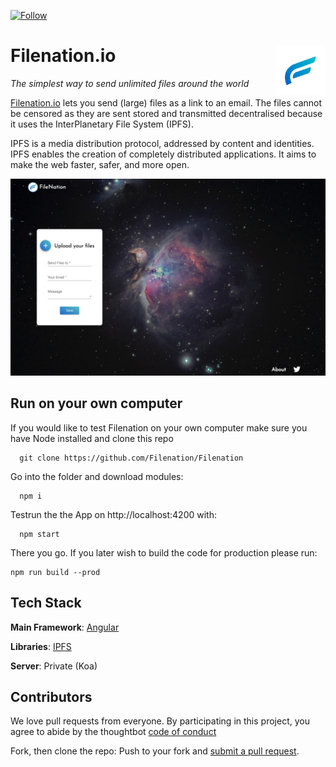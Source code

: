 [![Follow](https://img.shields.io/twitter/follow/Filenation_io.svg?style=social&label=Follow)](https://twitter.com/Filenation_io)

# Filenation.io <img align="right" src="/static/logo.png" height="80px" />

_The simplest way to send unlimited files around the world_

[Filenation.io](https://Filenation.io) lets you send (large) files as a link to an email. The files cannot be censored as they are sent stored and transmitted decentralised because it uses the InterPlanetary File System (IPFS).

IPFS is a media distribution protocol, addressed by content and identities. IPFS enables the creation of completely distributed applications. It aims to make the web faster, safer, and more open.

![Filenation screenshot](/static/filenation.png)

## Run on your own computer

If you would like to test Filenation on your own computer make sure you have Node installed and clone this repo

      git clone https://github.com/Filenation/Filenation

Go into the folder and download modules:

      npm i


Testrun the the App on http://localhost:4200 with:

      npm start

There you go. If you later wish to build the code for production please run:

    npm run build --prod



## Tech Stack

**Main Framework**: [Angular](https://angular.io/)

**Libraries**: [IPFS](https://ipfs.io/)

**Server**: Private (Koa)

## Contributors

We love pull requests from everyone. By participating in this project, you agree to abide by the thoughtbot
[code of conduct](https://thoughtbot.com/open-source-code-of-conduct)

Fork, then clone the repo:
Push to your fork and  [submit a pull request](https://github.com/alexsicart/Decentralized-Cloud/pull/new/gh-pages).
